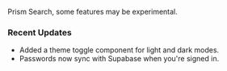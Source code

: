 Prism Search,
some features may be experimental.

### Recent Updates

- Added a theme toggle component for light and dark modes.
- Passwords now sync with Supabase when you're signed in.
